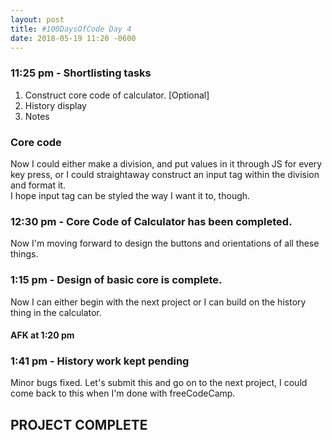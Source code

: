 ```yaml
---
layout: post
title: #100DaysOfCode Day 4
date: 2018-05-19 11:20 -0600
---
```


### 11:25 pm - Shortlisting tasks

1. Construct core code of calculator.
[Optional]
2. History display
3. Notes

### Core code

Now I could either make a division, and put values in it through JS for every key press, or I could straightaway construct an input tag within the division and format it.  
I hope input tag can be styled the way I want it to, though. 

### 12:30 pm - Core Code of Calculator has been completed.

Now I'm moving forward to design the buttons and orientations of all these things.

### 1:15 pm - Design of basic core is complete.

Now I can either begin with the next project or I can build on the history thing in the calculator.  

#### AFK at 1:20 pm

### 1:41 pm - History work kept pending

Minor bugs fixed. Let's submit this and go on to the next project, I could come back to this when I'm done with freeCodeCamp.

## PROJECT COMPLETE